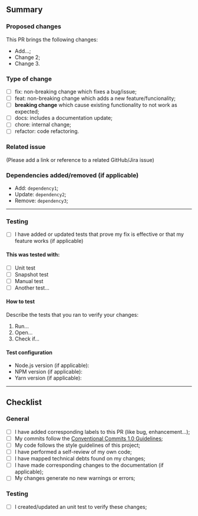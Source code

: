 ## Summary

### Proposed changes

This PR brings the following changes:

- Add...;
- Change 2;
- Change 3.

### Type of change

- [ ] fix: non-breaking change which fixes a bug/issue;
- [ ] feat: non-breaking change which adds a new feature/funcionality;
- [ ] **breaking change** which cause existing functionality to not work as expected;
- [ ] docs: includes a documentation update;
- [ ] chore: internal change;
- [ ] refactor: code refactoring.

### Related issue

(Please add a link or reference to a related GitHub/Jira issue)

### Dependencies added/removed (if applicable)

- Add: `dependency1`;
- Update: `dependency2`;
- Remove: `dependency3`;

---

### Testing

- [ ] I have added or updated tests that prove my fix is effective or that my feature works (if applicable)

#### This was tested with:

- [ ] Unit test
- [ ] Snapshot test
- [ ] Manual test
- [ ] Another test...

#### How to test

Describe the tests that you ran to verify your changes:

1. Run...
2. Open...
3. Check if...

#### Test configuration

- Node.js version (if applicable):
- NPM version (if applicable):
- Yarn version (if applicable):

---

## Checklist

### General

- [ ] I have added corresponding labels to this PR (like bug, enhancement...);
- [ ] My commits follow the [Conventional Commits 1.0 Guidelines](https://www.conventionalcommits.org/en/v1.0.0/);
- [ ] My code follows the style guidelines of this project;
- [ ] I have performed a self-review of my own code;
- [ ] I have mapped technical debts found on my changes;
- [ ] I have made corresponding changes to the documentation (if applicable);
- [ ] My changes generate no new warnings or errors;

### Testing

- [ ] I created/updated an unit test to verify these changes;
